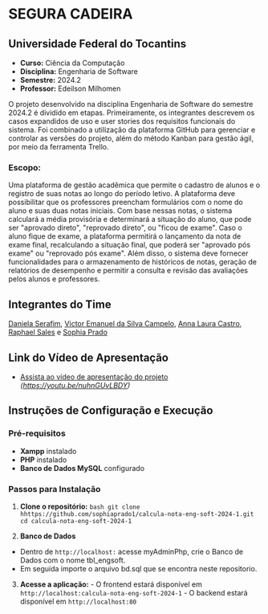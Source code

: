 
# SEGURA CADEIRA

## Universidade Federal do Tocantins

- **Curso:** Ciência da Computação
- **Disciplina:** Engenharia de Software
- **Semestre:** 2024.2
- **Professor:** Edeilson Milhomen

O projeto desenvolvido na disciplina Engenharia de Software do semestre 2024.2 é dividido em etapas. Primeiramente, os integrantes descrevem os casos expandidos de uso e user stories dos requisitos funcionais do sistema. Foi combinado a utilização da plataforma GitHub para gerenciar e controlar as versões do projeto, além do método Kanban para gestão ágil, por meio da ferramenta Trello.

### Escopo:

Uma plataforma de gestão acadêmica que permite o cadastro de alunos e o registro de suas notas ao longo do período letivo. A plataforma deve possibilitar que os professores preencham formulários com o nome do aluno e suas duas notas iniciais. Com base nessas notas, o sistema calculará a média provisória e determinará a situação do aluno, que pode ser "aprovado direto", "reprovado direto", ou "ficou de exame". Caso o aluno fique de exame, a plataforma permitirá o lançamento da nota de exame final, recalculando a situação final, que poderá ser "aprovado pós exame" ou "reprovado pós exame". Além disso, o sistema deve fornecer funcionalidades para o armazenamento de históricos de notas, geração de relatórios de desempenho e permitir a consulta e revisão das avaliações pelos alunos e professores.

## Integrantes do Time

 [Daniela Serafim](https://github.com/daniserafs),
 [Victor Emanuel da Silva Campelo](https://github.com/Victorcampelo14),
 [Anna Laura Castro](https://github.com/annalaura2),
 [Raphael Sales](https://github.com/raphaelsales) e
 [Sophia Prado](https://github.com/sophiaprado1)

 ## Link do Vídeo de Apresentação
 
 - [Assista ao vídeo de apresentação do projeto](#) _(https://youtu.be/nuhnGUvLBDY)_
 
 ## Instruções de Configuração e Execução
 
 ### Pré-requisitos
 
 - **Xampp** instalado
 - **PHP**  instalado
 - **Banco de Dados MySQL** configurado
 
 ### Passos para Instalação
 
   1. **Clone o repositório:**
    ```bash
    git clone hhttps://github.com/sophiaprado1/calcula-nota-eng-soft-2024-1.git
    cd calcula-nota-eng-soft-2024-1
    ```

   2. **Banco de Dados**
   - Dentro de `http://localhost:` acesse myAdminPhp, crie o Banco de Dados com o nome tbl_engsoft. 
   - Em seguida importe o arquivo bd.sql que se encontra neste repositorio. 

   3. **Acesse a aplicação:**
    - O frontend estará disponível em `http://localhost:calcula-nota-eng-soft-2024-1`
    - O backend estará disponível em `http://localhost:80` 
 
 

 